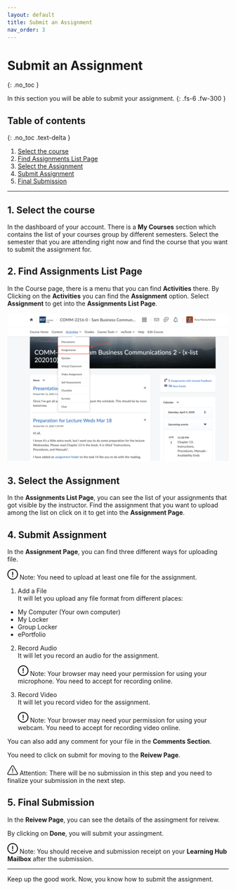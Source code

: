 ```yaml
---
layout: default
title: Submit an Assignment
nav_order: 3
---
```


# Submit an Assignment
{: .no_toc }


In this section you will be able to submit your assignment.
{: .fs-6 .fw-300 }

## Table of contents
{: .no_toc .text-delta }
1. [Select the course](#1-select-the-course)
2. [Find Assignments List Page](#2-find-assignments-list-page)
3. [Select the Assignment](#3-select-the-assignment)
4. [Submit Assignment](#4-submit-assignment)
5. [Final Submission](#5-final-submission)

---

## 1. Select the course

In the dashboard of your account. There is a **My Courses** section which contains the list of your courses group by different semesters.
Select the semester that you are attending right now and find the course that you want to submit the assignment for.

## 2. Find Assignments List Page

In the Course page, there is a menu that you can find **Activities** there. By Clicking on the **Activities** you can find the **Assignment** option. 
Select **Assignment** to get into the **Assignments List Page**.

  ![Find Assignments](https://github.com/AlirezaKakan/User-Documentation-Instructions/blob/gh-pages/assets/images/Assignments.png?raw=true "Find Assignments")

## 3. Select the Assignment

In the **Assignments List Page**, you can see the list of your assignments that got visible by the instructor. Find the assignment that you want to upload among the list on click on it to get into the **Assignment Page**.

## 4. Submit Assignment

In the **Assignment Page**, you can find three different ways for uploading file. 

![Permission Need][Note]
Note: You need to upload at least one file for the assignment.


1. Add a File  
   It will let you upload any file format from different places:  
  * My Computer (Your own computer)  
  * My Locker  
  * Group Locker  
  * ePortfolio  
2. Record Audio  
   It will let you record an audio for the assignment. 

   ![Permission Need][Note]
   Note: Your browser may need your permission for using your microphone. You need to accept for recording online.
3. Record Video  
   It will let you record video for the assignment.

   ![Permission Need][Note]
   Note: Your browser may need your permission for using your webcam. You need to accept for recording video online.


You can also add any comment for your file in the **Comments Section**.

You need to click on submit for moving to the **Reivew Page**.

![Attention][Alert]
Attention: There will be no submission in this step and you need to finalize your submission in the next step.

## 5. Final Submission

In the **Reivew Page**, you can see the details of the assingment for reivew. 

By clicking on **Done**, you will submit your assingment.

![Permission Need][Note]
Note: You should receive and submission receipt on your **Learning Hub Mailbox** after the submission.

[Note]: https://github.com/AlirezaKakan/User-Documentation-Instructions/blob/gh-pages/assets/images/warning-24.png?raw=true "Note"

[Alert]: https://github.com/AlirezaKakan/User-Documentation-Instructions/blob/gh-pages/assets/images/alert.png?raw=true "Alert"

---

Keep up the good work. Now, you know how to submit the assignment.
  
